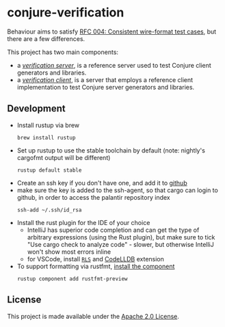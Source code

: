# conjure-verification

Behaviour aims to satisfy [RFC 004: Consistent wire-format test cases](https://github.com/palantir/conjure/blob/develop/docs/rfc/004-consistent-wire-format-test-cases.md), but there are a few differences.

This project has two main components:
* a [_verification server_](/docs/verification_server.md), is a reference server used to test Conjure client generators and libraries.
* a [_verification client_](/docs/verification_client.md), is a server that employs a reference client implementation to test Conjure server generators and libraries.

## Development

- Install rustup via brew
    ```
    brew install rustup
    ```
- Set up rustup to use the stable toolchain by default (note: nightly's cargofmt output will be different)
    ```
    rustup default stable
    ```
- Create an ssh key if you don't have one, and add it to [github](https://github.com/settings/keys)
- make sure the key is added to the ssh-agent, so that cargo can login to github, in order to access the palantir repository index
    ```
    ssh-add ~/.ssh/id_rsa
    ```
- Install the rust plugin for the IDE of your choice
  - IntelliJ has superior code completion and can get the type of arbitrary expressions (using the Rust plugin), but make sure to tick "Use cargo check to analyze code" - slower, but otherwise IntelliJ won't show most errors inline
  - for VSCode, install [`RLS`](https://marketplace.visualstudio.com/items?itemName=rust-lang.rust) and [CodeLLDB](https://marketplace.visualstudio.com/items?itemName=vadimcn.vscode-lldb) extension
- To support formatting via rustfmt, [install the component](https://github.com/rust-lang-nursery/rustfmt#installation)
    ```
    rustup component add rustfmt-preview
    ```

## License

This project is made available under the [Apache 2.0 License](/LICENSE).
